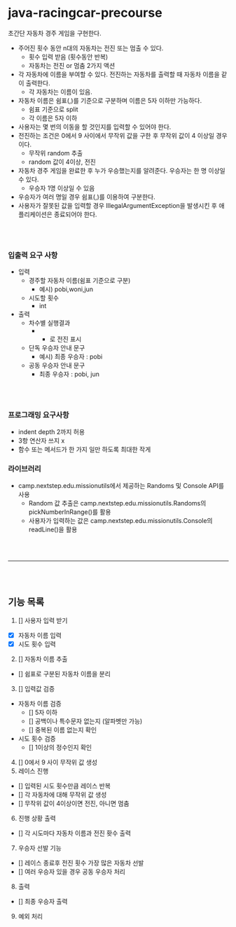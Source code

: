 # java-racingcar-precourse

초간단 자동차 경주 게임을 구현한다.

* 주어진 횟수 동안 n대의 자동차는 전진 또는 멈출 수 있다.
  * 횟수 입력 받음 (횟수동안 반복)
  * 자동차는 전진 or 멈춤 2가지 액션
* 각 자동차에 이름을 부여할 수 있다. 전진하는 자동차를 출력할 때 자동차 이름을 같이 출력한다.
  * 각 자동차는 이름이 있음.
* 자동차 이름은 쉼표(,)를 기준으로 구분하며 이름은 5자 이하만 가능하다.
  * 쉼표 기준으로 split
  * 각 이름은 5자 이하
* 사용자는 몇 번의 이동을 할 것인지를 입력할 수 있어야 한다.
* 전진하는 조건은 0에서 9 사이에서 무작위 값을 구한 후 무작위 값이 4 이상일 경우이다.
  * 무작위 random 추출
  * random 값이 4이상, 전진
* 자동차 경주 게임을 완료한 후 누가 우승했는지를 알려준다. 우승자는 한 명 이상일 수 있다.
  * 우승자 1명 이상일 수 있음
* 우승자가 여러 명일 경우 쉼표(,)를 이용하여 구분한다.
* 사용자가 잘못된 값을 입력할 경우 IllegalArgumentException을 발생시킨 후 애플리케이션은 종료되어야 한다.

<br></br>

### 입출력 요구 사항

* 입력
  * 경주할 자동차 이름(쉼표 기준으로 구분)
    * 예시) pobi,woni,jun
  * 시도할 횟수
    * int
* 출력
  * 차수별 실행결과
    * - 로 전진 표시
  * 단독 우승자 안내 문구
    * 예시) 최종 우승자 : pobi
  * 공동 우승자 안내 문구
    * 최종 우승자 : pobi, jun

<br></br>

### 프로그래밍 요구사항

* indent depth 2까지 허용
* 3항 연산자 쓰지 x
* 함수 또는 메서드가 한 가지 일만 하도록 최대한 작게

### 라이브러리 

* camp.nextstep.edu.missionutils에서 제공하는 Randoms 및 Console API를 사용
  * Random 값 추출은 camp.nextstep.edu.missionutils.Randoms의 pickNumberInRange()를 활용
  * 사용자가 입력하는 값은 camp.nextstep.edu.missionutils.Console의 readLine()을 활용

<br></br>

--------------------------------

<br></br>

## 기능 목록

1. [] 사용자 입력 받기
  - [X] 자동차 이름 입력
  - [X] 시도 횟수 입력
2. [] 자동차 이름 추출
  - [] 쉼표로 구분된 자동차 이름을 분리
3. [] 입력값 검증
  - 자동차 이름 검증
    - [] 5자 이하
    - [] 공백이나 특수문자 없는지 (알파벳만 가능)
    - [] 중복된 이름 없는지 확인
  - 시도 횟수 검증
    - [] 1이상의 정수인지 확인
4. [] 0에서 9 사이 무작위 값 생성
5. 레이스 진행
  - [] 입력된 시도 횟수만큼 레이스 반복
  - [] 각 자동차에 대해 무작위 값 생성
  - [] 무작위 값이 4이상이면 전진, 아니면 멈춤
6. 진행 상황 출력
  - [] 각 시도마다 자동차 이름과 전진 홧수 출력
7. 우승자 선발 기능
  - [] 레이스 종료후 전진 횟수 가장 많은 자동차 선발
  - [] 여러 우승자 있을 경우 공동 우승자 처리
8. 출력
  - [] 최종 우승자 출력
9. 예외 처리
